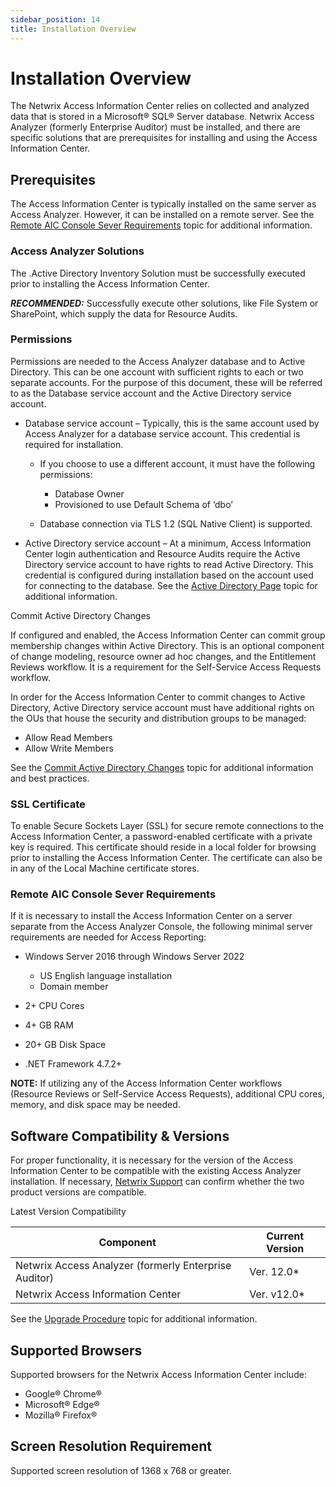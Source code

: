 ```yaml
---
sidebar_position: 14
title: Installation Overview
---
```


# Installation Overview

The Netwrix Access Information Center relies on collected and analyzed data that is stored in a Microsoft® SQL® Server database. Netwrix Access Analyzer (formerly Enterprise Auditor) must be installed, and there are specific solutions that are prerequisites for installing and using the Access Information Center.

## Prerequisites

The Access Information Center is typically installed on the same server as Access Analyzer. However, it can be installed on a remote server. See the [Remote AIC Console Sever Requirements](#Remote "Remote AIC Console Sever Requirements") topic for additional information.

### Access Analyzer Solutions

The .Active Directory Inventory Solution must be successfully executed prior to installing the Access Information Center.

***RECOMMENDED:*** Successfully execute other solutions, like File System or SharePoint, which supply the data for Resource Audits.

### Permissions

Permissions are needed to the Access Analyzer database and to Active Directory. This can be one account with sufficient rights to each or two separate accounts. For the purpose of this document, these will be referred to as the Database service account and the Active Directory service account.

* Database service account – Typically, this is the same account used by Access Analyzer for a database service account. This credential is required for installation.

  * If you choose to use a different account, it must have the following permissions:

    * Database Owner
    * Provisioned to use Default Schema of ‘dbo’
  * Database connection via TLS 1.2 (SQL Native Client) is supported.
* Active Directory service account – At a minimum, Access Information Center login authentication and Resource Audits require the Active Directory service account to have rights to read Active Directory. This credential is configured during installation based on the account used for connecting to the database. See the [Active Directory Page](../Admin/Configuration/ActiveDirectory "Active Directory Page") topic for additional information.

Commit Active Directory Changes

If configured and enabled, the Access Information Center can commit group membership changes within Active Directory. This is an optional component of change modeling, resource owner ad hoc changes, and the Entitlement Reviews workflow. It is a requirement for the Self-Service Access Requests workflow.

In order for the Access Information Center to commit changes to Active Directory, Active Directory service account must have additional rights on the OUs that house the security and distribution groups to be managed:

* Allow Read Members
* Allow Write Members

See the [Commit Active Directory Changes](../Admin/AdditionalConfig/CommitChanges "Commit Active Directory Changes") topic for additional information and best practices.

### SSL Certificate

To enable Secure Sockets Layer (SSL) for secure remote connections to the Access Information Center, a password-enabled certificate with a private key is required. This certificate should reside in a local folder for browsing prior to installing the Access Information Center. The certificate can also be in any of the Local Machine certificate stores.

### Remote AIC Console Sever Requirements

If it is necessary to install the Access Information Center on a server separate from the Access Analyzer Console, the following minimal server requirements are needed for Access Reporting:

* Windows Server 2016 through Windows Server 2022

  * US English language installation
  * Domain member

* 2+ CPU Cores
* 4+ GB RAM
* 20+ GB Disk Space
* .NET Framework 4.7.2+

**NOTE:** If utilizing any of the Access Information Center workflows (Resource Reviews or Self-Service Access Requests), additional CPU cores, memory, and disk space may be needed.

## Software Compatibility & Versions

For proper functionality, it is necessary for the version of the Access Information Center to be compatible with the existing Access Analyzer installation. If necessary, [Netwrix Support](https://www.netwrix.com/support.html "Netwrix Support") can confirm whether the two product versions are compatible.

Latest Version Compatibility

| Component | Current Version |
| --- | --- |
| Netwrix Access Analyzer (formerly Enterprise Auditor) | Ver. 12.0\* |
| Netwrix Access Information Center | Ver. v12.0\* |

See the [Upgrade Procedure](Upgrade "Upgrade Procedure") topic for additional information.

## Supported Browsers

Supported browsers for the Netwrix Access Information Center include:

* Google® Chrome®
* Microsoft® Edge®
* Mozilla® Firefox®

## Screen Resolution Requirement

Supported screen resolution of 1368 x 768 or greater.